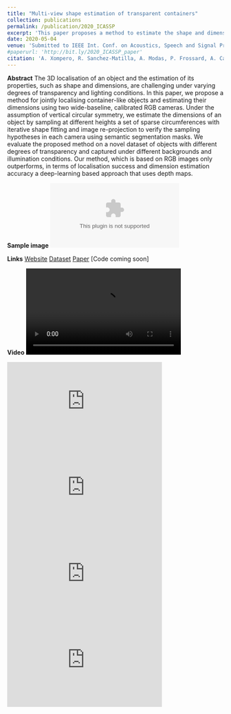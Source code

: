 ```yaml
---
title: "Multi-view shape estimation of transparent containers"
collection: publications
permalink: /publication/2020_ICASSP
excerpt: 'This paper proposes a method to estimate the shape and dimensions of unseen objects.'
date: 2020-05-04
venue: 'Submitted to IEEE Int. Conf. on Acoustics, Speech and Signal Processing (ICASSP), Barcelona, Spain, May 4-8'
#paperurl: 'http://bit.ly/2020_ICASSP_paper'
citation: 'A. Xompero, R. Sanchez-Matilla, A. Modas, P. Frossard, A. Cavallaro. &quot;Multi-view shape estimation of transparent containers.&quot; <i>Proc. of IEEE Int. Conf. on Acoustics, Speech and Signal Processing (ICASSP)</i>.'
---
```

**Abstract**
The 3D localisation of an object and the estimation of its properties, such as shape and dimensions, are challenging under varying degrees of transparency and lighting conditions.
In this paper, we propose a method for jointly localising container-like objects and estimating their dimensions using two wide-baseline, calibrated RGB cameras. Under the assumption of vertical circular symmetry, we estimate the dimensions of an object by sampling at different heights a set of sparse circumferences with  iterative shape fitting and image re-projection to verify the sampling hypotheses in each camera using semantic segmentation masks.
We evaluate the proposed method on a novel dataset of objects with different degrees of transparency and captured under different backgrounds and illumination conditions. Our method, which is based on RGB images only outperforms, in terms of localisation success and dimension estimation accuracy a deep-learning based approach that uses depth maps.

**Sample image**
![Sample image](https://risama.github.io/files/2020_ICASSP/sample.eps)

**Links**
[Website](https://corsmal.eecs.qmul.ac.uk/CORSMAL_Containers_LoDE.html)
[Dataset](https://corsmal.eecs.qmul.ac.uk/CORSMAL_Containers.html)
[Paper](https://arxiv.org/abs/1911.12354)
[Code coming soon]


**Video**
<video width="360" height="200" controls>
  <source src="https://risama.github.io/files/2020_ICASSP/4.mp4" type="video/mp4">
  	Your browser does not support the video tag.
</video>


<iframe width="360" height="200" src="https://risama.github.io/files/2020_ICASSP/4.mp4" frameborder="0" allow="accelerometer; autoplay; encrypted-media; gyroscope" allowfullscreen></iframe>

<iframe width="360" height="200" src="https://risama.github.io/files/2020_ICASSP/6.mp4" frameborder="0" allow="accelerometer; autoplay; encrypted-media; gyroscope" allowfullscreen></iframe>

<iframe width="360" height="200" src="https://risama.github.io/files/2020_ICASSP/11.mp4" frameborder="0" allow="accelerometer; autoplay; encrypted-media; gyroscope" allowfullscreen></iframe>

<iframe width="360" height="200" src="https://risama.github.io/files/2020_ICASSP/19.mp4" frameborder="0" allow="accelerometer; autoplay; encrypted-media; gyroscope" allowfullscreen></iframe>